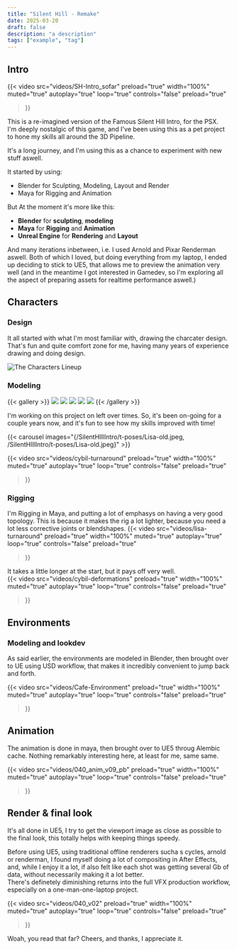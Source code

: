 ```yaml
---
title: "Silent Hill - Remake"
date: 2025-03-20
draft: false
description: "a description"
tags: ["example", "tag"]
---
```


## Intro
{{< 
    video src="videos/SH-Intro_sofar" 
    preload="true"
    width="100%"
    muted="true"
    autoplay="true"
    loop="true" 
    controls="false"
    preload="true"
>}}

This is a re-imagined version of the Famous Silent Hill Intro, for the PSX.  
I'm deeply nostalgic of this game, and I've been using this as a pet project to hone my skills all around the 3D Pipeline. 

It's a long journey, and I'm using this as a chance to experiment with new stuff aswell. 

It started by using:
- Blender for Sculpting, Modeling, Layout and Render
- Maya for Rigging and Animation

But At the moment it's more like this: 
- **Blender** for **sculpting**, **modeling**
- **Maya** for **Rigging** and **Animation**
- **Unreal Engine** for **Rendering** and **Layout**

And many iterations inbetween, i.e. I used Arnold and Pixar Renderman aswell. Both of which I loved, but doing everything from my laptop, I ended up deciding to stick to UE5, that allows me to preview the animation very well (and in the meantime I got interested in Gamedev, so I'm exploring all the aspect of preparing assets for realtime performance aswell.)

## Characters 

### Design
It all started with what I'm most familiar with, drawing the charcater design. That's fun and quite comfort zone for me, having many years of experience drawing and doing design. 

![The Characters Lineup](/images/character_design.png "The Characters Lineup")

### Modeling

{{< gallery >}}
    <img src="/SilentHIllIntro/t-poses/alessa.png" class="grid-w33" />
    <img src="/SilentHIllIntro/t-poses/cheryl.png" class="grid-w33" />
    <img src="/SilentHIllIntro/t-poses/dhalia.png" class="grid-w33" />
    <img src="/SilentHIllIntro/t-poses/harry.png" class="grid-w33" />
    <img src="/SilentHIllIntro/t-poses/mom.png" class="grid-w33" />
{{< /gallery >}}

I'm working on this project on left over times. So, it's been on-going for a couple years now, and it's fun to see how my skills improved with time! 

{{< carousel images="{/SilentHIllIntro/t-poses/Lisa-old.jpeg, /SilentHIllIntro/t-poses/Lisa-old.jpeg}" >}}

{{< 
    video src="videos/cybil-turnaround" 
    preload="true"
    width="100%"
    muted="true"
    autoplay="true"
    loop="true" 
    controls="false"
    preload="true"
>}}

### Rigging

I'm Rigging in Maya, and putting a lot of emphasys on having a very good topology. 
This is because it makes the rig a lot lighter, because you need a lot less corrective joints or blendshapes. 
{{< 
    video src="videos/lisa-turnaround" 
    preload="true"
    width="100%"
    muted="true"
    autoplay="true"
    loop="true" 
    controls="false"
    preload="true"
>}}

It takes a little longer at the start, but it pays off very well.  
{{< 
    video src="videos/cybil-deformations" 
    preload="true"
    width="100%"
    muted="true"
    autoplay="true"
    loop="true" 
    controls="false"
    preload="true"
>}}

## Environments
### Modeling and lookdev

As said earlier, the environments are modeled in Blender, then brought over to UE using USD workflow, that makes it incredibly convenient to jump back and forth.  

{{< 
    video src="videos/Cafe-Environment" 
    preload="true"
    width="100%"
    muted="true"
    autoplay="true"
    loop="true" 
    controls="false"
    preload="true"
>}}


## Animation
The animation is done in maya, then brought over to UE5 throug Alembic cache. Nothing remarkably interesting here, at least for me, same same. 

{{< 
    video src="videos/040_anim_v09_pb" 
    preload="true"
    width="100%"
    muted="true"
    autoplay="true"
    loop="true" 
    controls="false"
    preload="true"
>}}


## Render & final look

It's all done in UE5, I try to get the viewport image as close as possible to the final look, this totally helps with keeping things speedy. 

Before using UE5, using traditional offline renderers sucha s cycles, arnold or renderman, I found myself doing a lot of compositing in After Effects, and, while I enjoy it a lot, if also felt like each shot was getting several Gb of data, without necessarily making it a lot better.  
There's definetely diminishing returns into the full VFX production workflow, especially on a one-man-one-laptop project. 


{{< 
    video src="videos/040_v02" 
    preload="true"
    width="100%"
    muted="true"
    autoplay="true"
    loop="true" 
    controls="false"
    preload="true"
>}}

Woah, you read that far? Cheers, and thanks, I appreciate it. 
